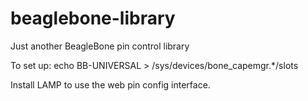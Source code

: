 # beaglebone-library
Just another BeagleBone pin control library

To set up:
echo BB-UNIVERSAL > /sys/devices/bone_capemgr.*/slots

Install LAMP to use the web pin config interface.
